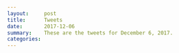 ```yaml
---
layout:     post
title:      Tweets
date:       2017-12-06
summary:    These are the tweets for December 6, 2017.
categories:
---
```



